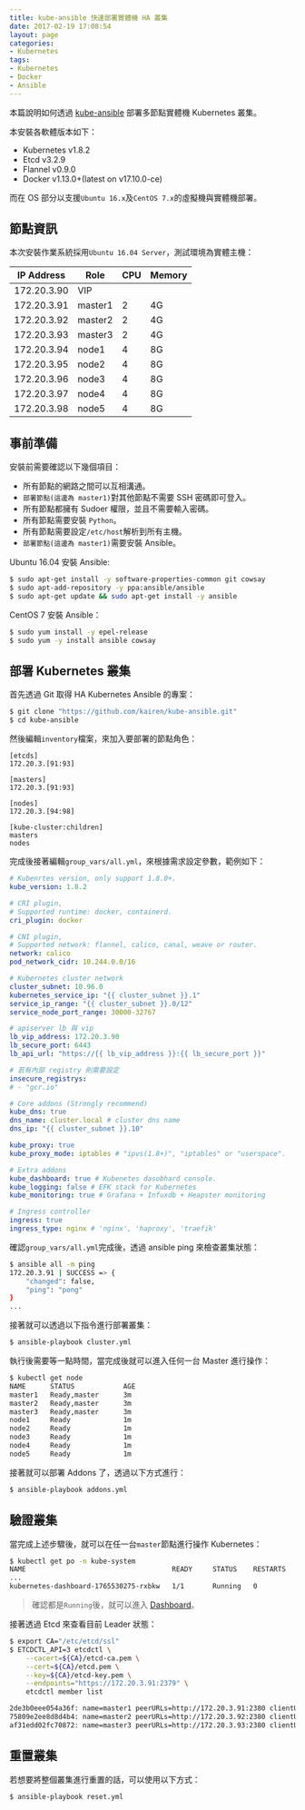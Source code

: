 ```yaml
---
title: kube-ansible 快速部署實體機 HA 叢集
date: 2017-02-19 17:08:54
layout: page
categories:
- Kubernetes
tags:
- Kubernetes
- Docker
- Ansible
---
```

本篇說明如何透過 [kube-ansible](https://github.com/kairen/kube-ansible) 部署多節點實體機 Kubernetes 叢集。

本安裝各軟體版本如下：
* Kubernetes v1.8.2
* Etcd v3.2.9
* Flannel v0.9.0
* Docker v1.13.0+(latest on v17.10.0-ce)

<!--more-->

而在 OS 部分以支援`Ubuntu 16.x`及`CentOS 7.x`的虛擬機與實體機部署。

## 節點資訊
本次安裝作業系統採用`Ubuntu 16.04 Server`，測試環境為實體主機：

| IP Address  |   Role   |   CPU    |   Memory   |
|-------------|----------|----------|------------|
|172.20.3.90  |  VIP     |          |            |
|172.20.3.91  |  master1 |    2     |     4G     |
|172.20.3.92  |  master2 |    2     |     4G     |
|172.20.3.93  |  master3 |    2     |     4G     |
|172.20.3.94  |  node1   |    4     |     8G     |
|172.20.3.95  |  node2   |    4     |     8G     |
|172.20.3.96  |  node3   |    4     |     8G     |
|172.20.3.97  |  node4   |    4     |     8G     |
|172.20.3.98  |  node5   |    4     |     8G     |

## 事前準備
安裝前需要確認以下幾個項目：
* 所有節點的網路之間可以互相溝通。
* `部署節點(這邊為 master1)`對其他節點不需要 SSH 密碼即可登入。
* 所有節點都擁有 Sudoer 權限，並且不需要輸入密碼。
* 所有節點需要安裝 `Python`。
* 所有節點需要設定`/etc/host`解析到所有主機。
* `部署節點(這邊為 master1)`需要安裝 Ansible。

Ubuntu 16.04 安裝 Ansible:
```sh
$ sudo apt-get install -y software-properties-common git cowsay
$ sudo apt-add-repository -y ppa:ansible/ansible
$ sudo apt-get update && sudo apt-get install -y ansible
```

CentOS 7 安裝 Ansible：
```sh
$ sudo yum install -y epel-release
$ sudo yum -y install ansible cowsay
```

## 部署 Kubernetes 叢集
首先透過 Git 取得 HA Kubernetes Ansible 的專案：
```sh
$ git clone "https://github.com/kairen/kube-ansible.git"
$ cd kube-ansible
```

然後編輯`inventory`檔案，來加入要部署的節點角色：
```
[etcds]
172.20.3.[91:93]

[masters]
172.20.3.[91:93]

[nodes]
172.20.3.[94:98]

[kube-cluster:children]
masters
nodes
```

完成後接著編輯`group_vars/all.yml`，來根據需求設定參數，範例如下：
```yml
# Kubenrtes version, only support 1.8.0+.
kube_version: 1.8.2

# CRI plugin,
# Supported runtime: docker, containerd.
cri_plugin: docker

# CNI plugin,
# Supported network: flannel, calico, canal, weave or router.
network: calico
pod_network_cidr: 10.244.0.0/16

# Kubernetes cluster network
cluster_subnet: 10.96.0
kubernetes_service_ip: "{{ cluster_subnet }}.1"
service_ip_range: "{{ cluster_subnet }}.0/12"
service_node_port_range: 30000-32767

# apiserver lb 與 vip
lb_vip_address: 172.20.3.90
lb_secure_port: 6443
lb_api_url: "https://{{ lb_vip_address }}:{{ lb_secure_port }}"

# 若有內部 registry 則需要設定
insecure_registrys:
# - "gcr.io"

# Core addons (Strongly recommend)
kube_dns: true
dns_name: cluster.local # cluster dns name
dns_ip: "{{ cluster_subnet }}.10"

kube_proxy: true
kube_proxy_mode: iptables # "ipvs(1.8+)", "iptables" or "userspace".

# Extra addons
kube_dashboard: true # Kubenetes dasobhard console.
kube_logging: false # EFK stack for Kubernetes
kube_monitoring: true # Grafana + Infuxdb + Heapster monitoring

# Ingress controller
ingress: true
ingress_type: nginx # 'nginx', 'haproxy', 'traefik'
```

確認`group_vars/all.yml`完成後，透過 ansible ping 來檢查叢集狀態：
```sh
$ ansible all -m ping
172.20.3.91 | SUCCESS => {
    "changed": false,
    "ping": "pong"
}
...
```

接著就可以透過以下指令進行部署叢集：
```sh
$ ansible-playbook cluster.yml
```

執行後需要等一點時間，當完成後就可以進入任何一台 Master 進行操作：
```sh
$ kubectl get node
NAME      STATUS            AGE
master1   Ready,master      3m
master2   Ready,master      3m
master3   Ready,master      3m
node1     Ready             1m
node2     Ready             1m
node3     Ready             1m
node4     Ready             1m
node5     Ready             1m
```

接著就可以部署 Addons 了，透過以下方式進行：
```sh
$ ansible-playbook addons.yml
```

## 驗證叢集
當完成上述步驟後，就可以在任一台`master`節點進行操作 Kubernetes：
```sh
$ kubectl get po -n kube-system
NAME                                    READY     STATUS    RESTARTS   AGE
...
kubernetes-dashboard-1765530275-rxbkw   1/1       Running   0          1m
```
> 確認都是`Running`後，就可以進入 [Dashboard](https://172.20.3.90:6443/api/v1/namespaces/kube-system/services/https:kubernetes-dashboard:/proxy/)。

接著透過 Etcd 來查看目前 Leader 狀態：
```sh
$ export CA="/etc/etcd/ssl"
$ ETCDCTL_API=3 etcdctl \
    --cacert=${CA}/etcd-ca.pem \
    --cert=${CA}/etcd.pem \
    --key=${CA}/etcd-key.pem \
    --endpoints="https://172.20.3.91:2379" \
    etcdctl member list

2de3b0eee054a36f: name=master1 peerURLs=http://172.20.3.91:2380 clientURLs=http://172.20.3.91:2379 isLeader=false
75809e2ee8d8d4b4: name=master2 peerURLs=http://172.20.3.92:2380 clientURLs=http://172.20.3.92:2379 isLeader=false
af31edd02fc70872: name=master3 peerURLs=http://172.20.3.93:2380 clientURLs=http://172.20.3.93:2379 isLeader=true
```

## 重置叢集
若想要將整個叢集進行重置的話，可以使用以下方式：
```sh
$ ansible-playbook reset.yml
```
